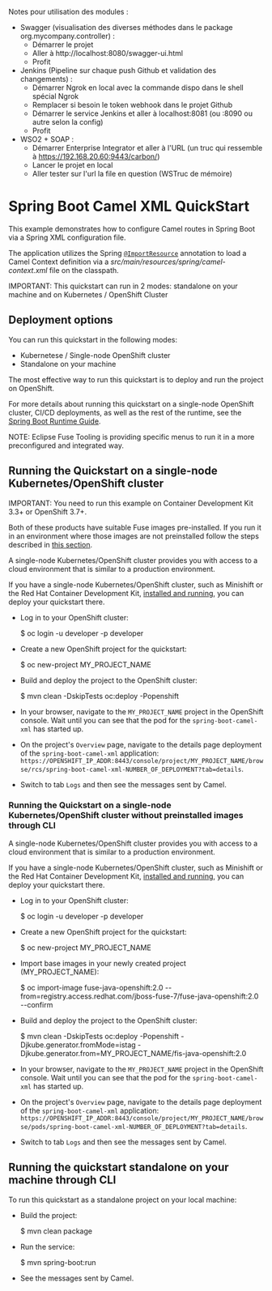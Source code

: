 Notes pour utilisation des modules : 

- Swagger (visualisation des diverses méthodes dans le package org.mycompany.controller) : 
    - Démarrer le projet
    - Aller à http://localhost:8080/swagger-ui.html
    - Profit
- Jenkins (Pipeline sur chaque push Github et validation des changements) : 
    - Démarrer Ngrok en local avec la commande dispo dans le shell spécial Ngrok
    - Remplacer si besoin le token webhook dans le projet Github
    - Démarrer le service Jenkins et aller à localhost:8081 (ou :8090 ou autre selon la config)
    - Profit
- WSO2 + SOAP : 
    - Démarrer Enterprise Integrator et aller à l'URL (un truc qui ressemble à https://192.168.20.60:9443/carbon/)
    - Lancer le projet en local
    - Aller tester sur l'url la file en question (WSTruc de mémoire)

# Spring Boot Camel XML QuickStart

This example demonstrates how to configure Camel routes in Spring Boot via
a Spring XML configuration file.

The application utilizes the Spring [`@ImportResource`](http://docs.spring.io/spring/docs/current/javadoc-api/org/springframework/context/annotation/ImportResource.html) annotation to load a Camel Context definition via a _src/main/resources/spring/camel-context.xml_ file on the classpath.

IMPORTANT: This quickstart can run in 2 modes: standalone on your machine and on Kubernetes / OpenShift Cluster

## Deployment options

You can run this quickstart in the following modes:

* Kubernetese / Single-node OpenShift cluster
* Standalone on your machine

The most effective way to run this quickstart is to deploy and run the project on OpenShift.

For more details about running this quickstart on a single-node OpenShift cluster, CI/CD deployments, as well as the rest of the runtime, see the [Spring Boot Runtime Guide](https://appdev.openshift.io/docs/spring-boot-runtime.html).

NOTE: Eclipse Fuse Tooling is providing specific menus to run it in a more preconfigured and integrated way.

## Running the Quickstart on a single-node Kubernetes/OpenShift cluster

IMPORTANT: You need to run this example on Container Development Kit 3.3+ or OpenShift 3.7+.

Both of these products have suitable Fuse images pre-installed.
If you run it in an environment where those images are not preinstalled follow the steps described in [this section](#single-node-without-preinstalled-images).

A single-node Kubernetes/OpenShift cluster provides you with access to a cloud environment that is similar to a production environment.

If you have a single-node Kubernetes/OpenShift cluster, such as Minishift or the Red Hat Container Development Kit, [installed and running](https://appdev.openshift.io/docs/minishift-installation.html), you can deploy your quickstart there.


* Log in to your OpenShift cluster:

    $ oc login -u developer -p developer

* Create a new OpenShift project for the quickstart:

    $ oc new-project MY_PROJECT_NAME

* Build and deploy the project to the OpenShift cluster:

    $ mvn clean -DskipTests oc:deploy -Popenshift

* In your browser, navigate to the `MY_PROJECT_NAME` project in the OpenShift console.
Wait until you can see that the pod for the `spring-boot-camel-xml` has started up.

* On the project's `Overview` page, navigate to the details page deployment of the `spring-boot-camel-xml` application: `https://OPENSHIFT_IP_ADDR:8443/console/project/MY_PROJECT_NAME/browse/rcs/spring-boot-camel-xml-NUMBER_OF_DEPLOYMENT?tab=details`.

* Switch to tab `Logs` and then see the messages sent by Camel.

<a name="single-node-without-preinstalled-images"></a>

### Running the Quickstart on a single-node Kubernetes/OpenShift cluster without preinstalled images through CLI

A single-node Kubernetes/OpenShift cluster provides you with access to a cloud environment that is similar to a production environment.

If you have a single-node Kubernetes/OpenShift cluster, such as Minishift or the Red Hat Container Development Kit, [installed and running](http://appdev.openshift.io/docs/minishift-installation.html), you can deploy your quickstart there.


* Log in to your OpenShift cluster:

    $ oc login -u developer -p developer

* Create a new OpenShift project for the quickstart:

    $ oc new-project MY_PROJECT_NAME

* Import base images in your newly created project (MY_PROJECT_NAME):

    $ oc import-image fuse-java-openshift:2.0 --from=registry.access.redhat.com/jboss-fuse-7/fuse-java-openshift:2.0 --confirm

* Build and deploy the project to the OpenShift cluster:

    $ mvn clean -DskipTests oc:deploy -Popenshift -Djkube.generator.fromMode=istag -Djkube.generator.from=MY_PROJECT_NAME/fis-java-openshift:2.0

* In your browser, navigate to the `MY_PROJECT_NAME` project in the OpenShift console.
Wait until you can see that the pod for the `spring-boot-camel-xml` has started up.

* On the project's `Overview` page, navigate to the details page deployment of the `spring-boot-camel-xml` application: `https://OPENSHIFT_IP_ADDR:8443/console/project/MY_PROJECT_NAME/browse/pods/spring-boot-camel-xml-NUMBER_OF_DEPLOYMENT?tab=details`.

* Switch to tab `Logs` and then see the messages sent by Camel.

## Running the quickstart standalone on your machine through CLI

To run this quickstart as a standalone project on your local machine:

* Build the project:

    $ mvn clean package
    
* Run the service:

    $ mvn spring-boot:run

* See the messages sent by Camel.
